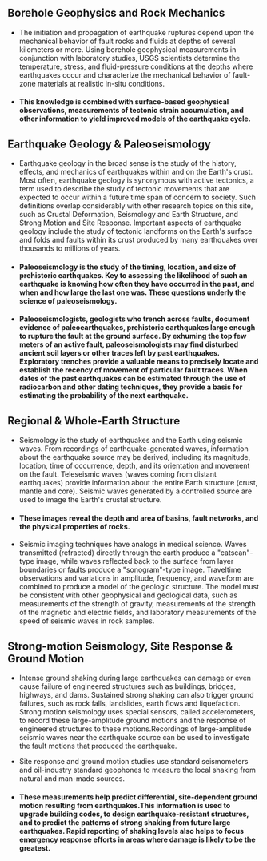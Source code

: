 ## Borehole Geophysics and Rock Mechanics

- The initiation and propagation of earthquake ruptures depend upon the mechanical behavior of fault rocks and fluids at depths of several kilometers or more. Using borehole geophysical measurements in conjunction with laboratory studies, USGS scientists determine the temperature, stress, and fluid-pressure conditions at the depths where earthquakes occur and characterize the mechanical behavior of fault-zone materials at realistic in-situ conditions.

- #### This knowledge is combined with surface-based geophysical observations, measurements of tectonic strain accumulation, and other information to yield improved models of the earthquake cycle.


## Earthquake Geology & Paleoseismology

- Earthquake geology in the broad sense is the study of the history, effects, and mechanics of earthquakes within and on the Earth's crust. Most often, earthquake geology is synonymous with active tectonics, a term used to describe the study of tectonic movements that are expected to occur within a future time span of concern to society. Such definitions overlap considerably with other research topics on this site, such as Crustal Deformation, Seismology and Earth Structure, and Strong Motion and Site Response. Important aspects of earthquake geology include the study of tectonic landforms on the Earth's surface and folds and faults within its crust produced by many earthquakes over thousands to millions of years.

- #### Paleoseismology is the study of the timing, location, and size of prehistoric earthquakes. Key to assessing the likelihood of such an earthquake is knowing how often they have occurred in the past, and when and how large the last one was. These questions underly the science of paleoseismology.

- #### Paleoseismologists, geologists who trench across faults, document evidence of paleoearthquakes, prehistoric earthquakes large enough to rupture the fault at the ground surface. By exhuming the top few meters of an active fault, paleoseismologists may find disturbed ancient soil layers or other traces left by past earthquakes. Exploratory trenches provide a valuable means to precisely locate and establish the recency of movement of particular fault traces. When dates of the past earthquakes can be estimated through the use of radiocarbon and other dating techniques, they provide a basis for estimating the probability of the next earthquake.


## Regional & Whole-Earth Structure

- Seismology is the study of earthquakes and the Earth using seismic waves. From recordings of earthquake-generated waves, information about the earthquake source may be derived, including its magnitude, location, time of occurrence, depth, and its orientation and movement on the fault. Teleseismic waves (waves coming from distant earthquakes) provide information about the entire Earth structure (crust, mantle and core). Seismic waves generated by a controlled source are used to image the Earth's crustal structure.

- #### These images reveal the depth and area of basins, fault networks, and the physical properties of rocks.

- Seismic imaging techniques have analogs in medical science. Waves transmitted (refracted) directly through the earth produce a "catscan"-type image, while waves reflected back to the surface from layer boundaries or faults produce a "sonogram"-type image. Traveltime observations and variations in amplitude, frequency, and waveform are combined to produce a model of the geologic structure. The model must be consistent with other geophysical and geological data, such as measurements of the strength of gravity, measurements of the strength of the magnetic and electric fields, and laboratory measurements of the speed of seismic waves in rock samples.


## Strong-motion Seismology, Site Response & Ground Motion
- Intense ground shaking during large earthquakes can damage or even cause failure of engineered structures such as buildings, bridges, highways, and dams. Sustained strong shaking can also trigger ground failures, such as rock falls, landslides, earth flows and liquefaction. Strong motion seismology uses special sensors, called accelerometers, to record these large-amplitude ground motions and the response of engineered structures to these motions.Recordings of large-amplitude seismic waves near the earthquake source can be used to investigate the fault motions that produced the earthquake.

- Site response and ground motion studies use standard seismometers and oil-industry standard geophones to measure the local shaking from natural and man-made sources.

- #### These measurements help predict differential, site-dependent ground motion resulting from earthquakes.This information is used to upgrade building codes, to design earthquake-resistant structures, and to predict the patterns of strong shaking from future large earthquakes. Rapid reporting of shaking levels also helps to focus emergency response efforts in areas where damage is likely to be the greatest.
